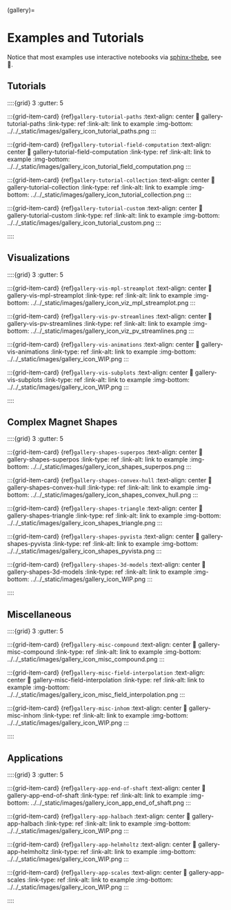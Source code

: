 (gallery)=

# Examples and Tutorials

Notice that most examples use  interactive notebooks via [sphinx-thebe](https://sphinx-thebe.readthedocs.io/en/latest/), see 🚀.
## Tutorials

::::{grid} 3
:gutter: 5

:::{grid-item-card} {ref}`gallery-tutorial-paths`
:text-align: center
:link: gallery-tutorial-paths
:link-type: ref
:link-alt: link to example
:img-bottom: ../../_static/images/gallery_icon_tutorial_paths.png
:::

:::{grid-item-card} {ref}`gallery-tutorial-field-computation`
:text-align: center
:link: gallery-tutorial-field-computation
:link-type: ref
:link-alt: link to example
:img-bottom: ../../_static/images/gallery_icon_tutorial_field_computation.png
:::

:::{grid-item-card} {ref}`gallery-tutorial-collection`
:text-align: center
:link: gallery-tutorial-collection
:link-type: ref
:link-alt: link to example
:img-bottom: ../../_static/images/gallery_icon_tutorial_collection.png
:::

:::{grid-item-card} {ref}`gallery-tutorial-custom`
:text-align: center
:link: gallery-tutorial-custom
:link-type: ref
:link-alt: link to example
:img-bottom: ../../_static/images/gallery_icon_tutorial_custom.png
:::

::::


## Visualizations

::::{grid} 3
:gutter: 5

:::{grid-item-card} {ref}`gallery-vis-mpl-streamplot`
:text-align: center
:link: gallery-vis-mpl-streamplot
:link-type: ref
:link-alt: link to example
:img-bottom: ../../_static/images/gallery_icon_viz_mpl_streamplot.png
:::

:::{grid-item-card} {ref}`gallery-vis-pv-streamlines`
:text-align: center
:link: gallery-vis-pv-streamlines
:link-type: ref
:link-alt: link to example
:img-bottom: ../../_static/images/gallery_icon_viz_pv_streamlines.png
:::

:::{grid-item-card} {ref}`gallery-vis-animations`
:text-align: center
:link: gallery-vis-animations
:link-type: ref
:link-alt: link to example
:img-bottom: ../../_static/images/gallery_icon_WIP.png
:::

:::{grid-item-card} {ref}`gallery-vis-subplots`
:text-align: center
:link: gallery-vis-subplots
:link-type: ref
:link-alt: link to example
:img-bottom: ../../_static/images/gallery_icon_WIP.png
:::

::::

## Complex Magnet Shapes

::::{grid} 3
:gutter: 5

:::{grid-item-card} {ref}`gallery-shapes-superpos`
:text-align: center
:link: gallery-shapes-superpos
:link-type: ref
:link-alt: link to example
:img-bottom: ../../_static/images/gallery_icon_shapes_superpos.png
:::

:::{grid-item-card} {ref}`gallery-shapes-convex-hull`
:text-align: center
:link: gallery-shapes-convex-hull
:link-type: ref
:link-alt: link to example
:img-bottom: ../../_static/images/gallery_icon_shapes_convex_hull.png
:::

:::{grid-item-card} {ref}`gallery-shapes-triangle`
:text-align: center
:link: gallery-shapes-triangle
:link-type: ref
:link-alt: link to example
:img-bottom: ../../_static/images/gallery_icon_shapes_triangle.png
:::

:::{grid-item-card} {ref}`gallery-shapes-pyvista`
:text-align: center
:link: gallery-shapes-pyvista
:link-type: ref
:link-alt: link to example
:img-bottom: ../../_static/images/gallery_icon_shapes_pyvista.png
:::

:::{grid-item-card} {ref}`gallery-shapes-3d-models`
:text-align: center
:link: gallery-shapes-3d-models
:link-type: ref
:link-alt: link to example
:img-bottom: ../../_static/images/gallery_icon_WIP.png
:::

::::


## Miscellaneous

::::{grid} 3
:gutter: 5

:::{grid-item-card} {ref}`gallery-misc-compound`
:text-align: center
:link: gallery-misc-compound
:link-type: ref
:link-alt: link to example
:img-bottom: ../../_static/images/gallery_icon_misc_compound.png
:::

:::{grid-item-card} {ref}`gallery-misc-field-interpolation`
:text-align: center
:link: gallery-misc-field-interpolation
:link-type: ref
:link-alt: link to example
:img-bottom: ../../_static/images/gallery_icon_misc_field_interpolation.png
:::

:::{grid-item-card} {ref}`gallery-misc-inhom`
:text-align: center
:link: gallery-misc-inhom
:link-type: ref
:link-alt: link to example
:img-bottom: ../../_static/images/gallery_icon_WIP.png
:::

::::

## Applications

::::{grid} 3
:gutter: 5

:::{grid-item-card} {ref}`gallery-app-end-of-shaft`
:text-align: center
:link: gallery-app-end-of-shaft
:link-type: ref
:link-alt: link to example
:img-bottom: ../../_static/images/gallery_icon_app_end_of_shaft.png
:::

:::{grid-item-card} {ref}`gallery-app-halbach`
:text-align: center
:link: gallery-app-halbach
:link-type: ref
:link-alt: link to example
:img-bottom: ../../_static/images/gallery_icon_WIP.png
:::

:::{grid-item-card} {ref}`gallery-app-helmholtz`
:text-align: center
:link: gallery-app-helmholtz
:link-type: ref
:link-alt: link to example
:img-bottom: ../../_static/images/gallery_icon_WIP.png
:::

:::{grid-item-card} {ref}`gallery-app-scales`
:text-align: center
:link: gallery-app-scales
:link-type: ref
:link-alt: link to example
:img-bottom: ../../_static/images/gallery_icon_WIP.png
:::

::::

